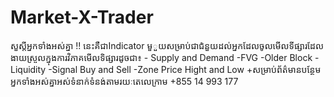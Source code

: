 # Market-X-Trader
សួស្តីអ្នកទាំងអស់គ្នា !! នេះគឺជាIndicator មួួយសម្រាប់ជាជំនួយដល់អ្នកដែលចូលមើលទីផ្សារដែលងាយស្រួលក្នុងការវិភាគមើលទិផ្សារដូចជា៖ - Supply and Demand -FVG -Older Block -Liquidity -Signal Buy and Sell -Zone Price Hight and Low +សម្រាប់ព័ត៌មានបន្ថែមអ្នកទាំងអស់គ្នាអស់ទំនាក់ទំនង់តាមរយៈតេលេក្រាម +855 14 993​​ 177
